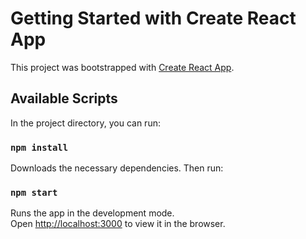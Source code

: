 # Getting Started with Create React App

This project was bootstrapped with [Create React App](https://github.com/facebook/create-react-app).

## Available Scripts

In the project directory, you can run:

### `npm install` 

Downloads the necessary dependencies.  Then run:

### `npm start`

Runs the app in the development mode.\
Open [http://localhost:3000](http://localhost:3000) to view it in the browser.
